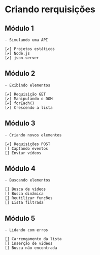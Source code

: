 # Criando rerquisições

## Módulo 1

    - Simulando uma API

    [✔️] Projetos estáticos
    [✔️] Node.js
    [✔️] json-server

## Módulo 2

    - Exibindo elementos

    [✔️] Requisição GET
    [✔️] Manipulando o DOM
    [✔️] forEach()
    [✔️] Crescendo a lista

## Módulo 3

    - Criando novos elementos

    [✔️] Requisições POST
    [] Captando eventos
    [] Enviar vídeos

## Módulo 4

    - Buscando elementos

    [] Busca de videos
    [] Busca dinâmica
    [] Reutilizar funções
    [] Lista filtrada

## Módulo 5

    - Lidando com erros

    [] Carrengamento da lista
    [] inserção de videos
    [] Busca não encontrada
